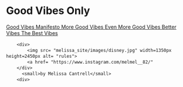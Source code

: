 <!DOCTYPE HTML>
<html>
    <head>
        <title> “Good Vibes Manifesto” </title>
        <link rel="stylesheet" href="melissa_site/css/styles2.css">
        <link href="https://fonts.googleapis.com/css2?family=Righteous&display=swap" rel="stylesheet">
        <link href="https://fonts.googleapis.com/css2?family=Cabin&family=Modak&family=Righteous&display=swap" rel="stylesheet">
        <link href="https://fonts.googleapis.com/css2?family=Lato&display=swap" rel="stylesheet">
  </head>

  <body>
      <div>
          <h1> Good Vibes Only </h1>
          <a href= "melissa_site/cantrell_melissa_manifesto_5.html"> Good Vibes Manifesto </a>
          <a href= "melissa_site/cantrell_melissa_manifesto_4.html"> More Good Vibes </a>
          <a href= "melissa_site/cantrell_melissa_manifesto_3.html"> Even More Good Vibes </a>
          <a href= "melissa_site/cantrell_melissa_manifesto_2.html"> Better Vibes </a>
          <a href= "melissa_site/cantrell_melissa_manifesto_1.html"> The Best Vibes</a>
  </body>

        <div>
            <img src= "melissa_site/images/disney.jpg" width=1350px height=2450px alt= "rules">
            <a href= "https://www.instagram.com/melmel__82/"
        </div>
          <small>by Melissa Cantrell</small>
        <div>

</html>
